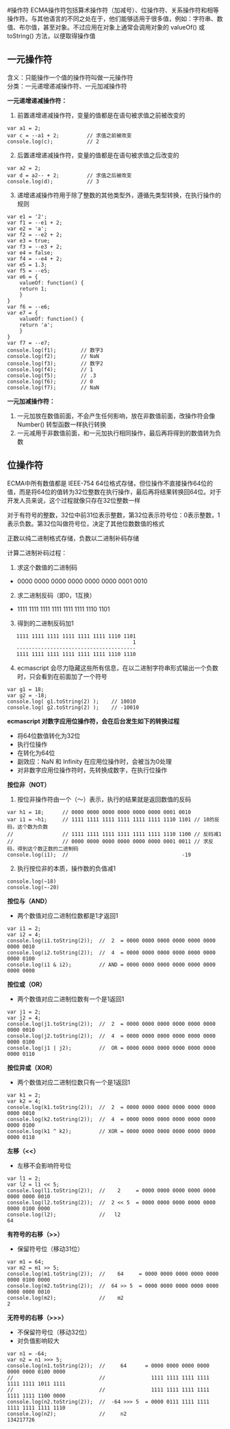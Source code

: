 #操作符
ECMA操作符包括算术操作符（加减号）、位操作符、关系操作符和相等操作符。与其他语言的不同之处在于，他们能够适用于很多值，例如：字符串、数值、布尔值，甚至对象。不过应用在对象上通常会调用对象的 valueOf() 或 toString() 方法，以便取得操作值

## 一元操作符
含义：只能操作一个值的操作符叫做一元操作符<br>
分类：一元递增递减操作符、一元加减操作符

**一元递增递减操作符：**
1. 前置递增递减操作符，变量的值都是在语句被求值之前被改变的
```
var a1 = 2;
var c = --a1 + 2;         // 求值之前被改变
console.log(c);           // 2
```
2. 后置递增递减操作符，变量的值都是在语句被求值之后改变的
```
var a2 = 2;
var d = a2-- + 2;         // 求值之后被改变
console.log(d);           // 3
```
3. 递增递减操作符用于除了整数的其他类型外，遵循先类型转换，在执行操作的规则
```
var e1 = '2';
var f1 = --e1 + 2;
var e2 = 'a';
var f2 = --e2 + 2;
var e3 = true;
var f3 = --e3 + 2;
var e4 = false;
var f4 = --e4 + 2;
var e5 = 1.3;
var f5 = --e5;
var e6 = {
    valueOf: function() {
    return 1;
    }
}
var f6 = --e6;
var e7 = {
    valueOf: function() {
    return 'a';
    }
}
var f7 = --e7;
console.log(f1);        // 数字3
console.log(f2);        // NaN
console.log(f3);        // 数字2
console.log(f4);        // 1
console.log(f5);        // .3
console.log(f6);        // 0
console.log(f7);        // NaN
```



**一元加减操作符：**
1. 一元加放在数值前面，不会产生任何影响，放在非数值前面，改操作符会像 Number() 转型函数一样执行转换
2. 一元减用于非数值前面，和一元加执行相同操作，最后再将得到的数值转为负数

## 位操作符
ECMA中所有数值都是 IEEE-754 64位格式存储，但位操作不直接操作64位的值，而是将64位的值转为32位整数在执行操作，最后再将结果转换回64位。对于开发人员来说，这个过程就像只存在32位整数一样<br>

对于有符号的整数，32位中前31位表示整数，第32位表示符号位：0表示整数，1表示负数。第32位叫做符号位，决定了其他位数数值的格式<br>

正数以纯二进制格式存储，负数以二进制补码存储

计算二进制补码过程：
1. 求这个数值的二进制码<br>
  - 0000 0000 0000 0000 0000 0000 0001 0010
2. 求二进制反码（即0，1互换）<br>
  - 1111 1111 1111 1111 1111 1111 1110 1101
3. 得到的二进制反码加1<br>
```
   1111 1111 1111 1111 1111 1111 1110 1101
                                         1
   ---------------------------------------
   1111 1111 1111 1111 1111 1111 1110 1110
```
4. ecmascript 会尽力隐藏这些所有信息，在以二进制字符串形式输出一个负数时，只会看到在前面加了一个符号
```
var g1 = 18;
var g2 = -18;
console.log( g1.toString(2) );    // 10010
console.log( g2.toString(2) );    // -10010
```

**ecmascript 对数字应用位操作符，会在后台发生如下的转换过程**
- 将64位数值转化为32位
- 执行位操作
- 在转化为64位
- 副效应：NaN 和 Infinity 在应用位操作时，会被当为0处理
- 对非数字应用位操作符时，先转换成数字，在执行位操作

**按位非（NOT）**
1. 按位非操作符由一个（～）表示，执行的结果就是返回数值的反码

```
var h1 = 18;      // 0000 0000 0000 0000 0000 0000 0001 0010
var i1 = ~h1;     // 1111 1111 1111 1111 1111 1111 1110 1101 // 18的反码，这个数为负数
//                // 1111 1111 1111 1111 1111 1111 1110 1100 // 反码减1
//                // 0000 0000 0000 0000 0000 0000 0001 0011 // 求反码，得到这个数正数的二进制码
console.log(i1);  //                                     -19
```
2. 执行按位非的本质，操作数的负值减1

```
console.log(~18)
console.log(~-20)
```

**按位与（AND）**
- 两个数值对应二进制位数都是1才返回1

```
var i1 = 2;
var i2 = 4;
console.log(i1.toString(2));  //  2  = 0000 0000 0000 0000 0000 0000 0000 0010
console.log(i2.toString(2));  //  4  = 0000 0000 0000 0000 0000 0000 0000 0100
console.log(i1 & i2);         // AND = 0000 0000 0000 0000 0000 0000 0000 0000
```

**按位或（OR）**
- 两个数值对应二进制位数有一个是1返回1

```
var j1 = 2;
var j2 = 4;
console.log(j1.toString(2));  //  2  = 0000 0000 0000 0000 0000 0000 0000 0010
console.log(j2.toString(2));  //  4  = 0000 0000 0000 0000 0000 0000 0000 0100
console.log(j1 | j2);         //  OR = 0000 0000 0000 0000 0000 0000 0000 0110
```

**按位异或（XOR）**
- 两个数值对应二进制位数只有一个是1返回1

```
var k1 = 2;
var k2 = 4;
console.log(k1.toString(2));  //  2  = 0000 0000 0000 0000 0000 0000 0000 0010
console.log(k2.toString(2));  //  4  = 0000 0000 0000 0000 0000 0000 0000 0100
console.log(k1 ^ k2);         // XOR = 0000 0000 0000 0000 0000 0000 0000 0110
```

**左移（<<）**
- 左移不会影响符号位

```
var l1 = 2;
var l2 = l1 << 5;
console.log(l1.toString(2));  //    2     = 0000 0000 0000 0000 0000 0000 0000 0010
console.log(l2.toString(2));  //  2 << 5  = 0000 0000 0000 0000 0000 0000 0100 0000
console.log(l2);              //   l2                                            64
```

**有符号的右移（>>）**
- 保留符号位（移动31位）

```
var m1 = 64;
var m2 = m1 >> 5;
console.log(m1.toString(2));  //    64     = 0000 0000 0000 0000 0000 0000 0100 0000
console.log(m2.toString(2));  //  64 >> 5  = 0000 0000 0000 0000 0000 0000 0000 0010
console.log(m2);              //    m2                                             2
```

**无符号的右移（>>>）**
- 不保留符号位（移动32位）
- 对负值影响较大

```
var n1 = -64;
var n2 = n1 >>> 5;
console.log(n1.toString(2));  //     64      = 0000 0000 0000 0000 0000 0000 0100 0000
//                            //               1111 1111 1111 1111 1111 1111 1011 1111
//                            //               1111 1111 1111 1111 1111 1111 1100 0000
console.log(n2.toString(2));  //  -64 >>> 5  = 0000 0111 1111 1111 1111 1111 1111 1110
console.log(n2);              //     n2                                      134217726
```

